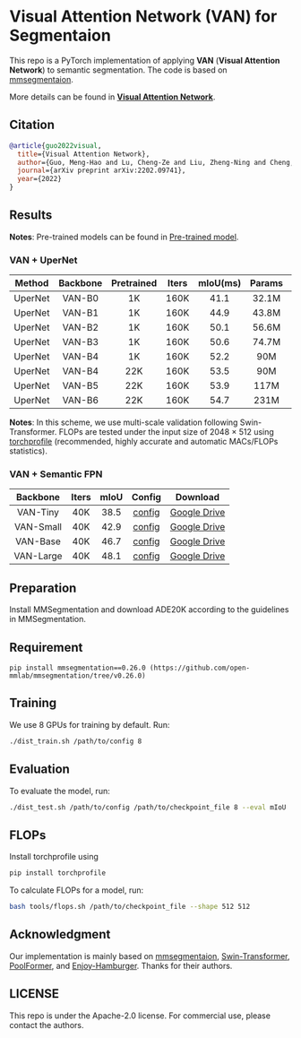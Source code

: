 # Visual Attention Network (VAN) for Segmentaion

This repo is a PyTorch implementation of applying **VAN** (**Visual Attention Network**) to semantic segmentation.
The code is based on [mmsegmentaion](https://github.com/open-mmlab/mmsegmentation/tree/v0.12.0).

More details can be found in [**Visual Attention Network**](https://arxiv.org/abs/2202.09741).

## Citation

```bib
@article{guo2022visual,
  title={Visual Attention Network},
  author={Guo, Meng-Hao and Lu, Cheng-Ze and Liu, Zheng-Ning and Cheng, Ming-Ming and Hu, Shi-Min},
  journal={arXiv preprint arXiv:2202.09741},
  year={2022}
}
```

## Results

**Notes**: Pre-trained models can be found in [Pre-trained model](https://github.com/Visual-Attention-Network/VAN-Classification).

### VAN + UperNet

|   Method  |    Backbone     |  Pretrained | Iters | mIoU(ms) | Params | FLOPs  | Config | Download  |
| :-------: | :-------------: | :-----: | :---: | :--: | :----: | :----: | :----: | :-------: |
|  UperNet  |    VAN-B0  | 1K | 160K | 41.1 | 32.1M | - | [config](https://github.com/Visual-Attention-Network/VAN-Segmentation/blob/main/configs/upernet/1k_pretrained/upernet_van_b0_512x512_160k_ade20k.py)  | - |
|  UperNet  |    VAN-B1  | 1K  | 160K |  44.9  | 43.8M | - | [config](https://github.com/Visual-Attention-Network/VAN-Segmentation/blob/main/configs/upernet/1k_pretrained/upernet_van_b1_512x512_160k_ade20k.py)  | - |
|  UperNet  |    VAN-B2  | 1K  | 160K |  50.1 | 56.6M | 948G | [config](https://github.com/Visual-Attention-Network/VAN-Segmentation/blob/main/configs/upernet/1k_pretrained/upernet_van_b2_512x512_160k_ade20k.py)  | - |
|  UperNet  |    VAN-B3  | 1K  | 160K |  50.6 | 74.7M | 1030G | [config](https://github.com/Visual-Attention-Network/VAN-Segmentation/blob/main/configs/upernet/1k_pretrained/upernet_van_b3_512x512_160k_ade20k.py)  | - |
|  UperNet  |    VAN-B4  | 1K  | 160K |  52.2 |  90M | 1098G | [config](https://github.com/Visual-Attention-Network/VAN-Segmentation/blob/main/configs/upernet/1k_pretrained/upernet_van_b4_512x512_160k_ade20k.py)  | - |
|  UperNet  |    VAN-B4  | 22K | 160K |  53.5 | 90M  | 1098G | [config](https://github.com/Visual-Attention-Network/VAN-Segmentation/blob/main/configs/upernet/22k_pretrained/upernet_van_b4_512x512_160k_ade20k_22k.py)  | - |
|  UperNet  |    VAN-B5  | 22K | 160K |  53.9 |  117M | 1208G | [config](https://github.com/Visual-Attention-Network/VAN-Segmentation/blob/main/configs/upernet/22k_pretrained/upernet_van_b5_512x512_160k_ade20k_22k.py)  | - |
|  UperNet  |    VAN-B6  | 22K | 160K |  54.7 | 231M | 1658G | [config](https://github.com/Visual-Attention-Network/VAN-Segmentation/blob/main/configs/upernet/22k_pretrained/upernet_van_b6_512x512_160k_ade20k_22k.py)  | - |

**Notes**: In this scheme, we use multi-scale validation following Swin-Transformer. FLOPs are tested under the input size of 2048 $\times$ 512 using [torchprofile](https://github.com/zhijian-liu/torchprofile) (recommended, highly accurate and automatic MACs/FLOPs statistics).

### VAN + Semantic FPN

|    Backbone     | Iters | mIoU | Config | Download  |
| :-------------: | :-----: | :------: | :------------: | :----: |
|    VAN-Tiny     | 40K | 38.5 |  [config](https://github.com/Visual-Attention-Network/VAN-Segmentation/blob/main/configs/sem_fpn/fpn_van_b0_ade20k_40k.py)  | [Google Drive](https://drive.google.com/file/d/1Jl8LtyvOl6xeNMKCjpK2Rp_tGRfua8LJ/view?usp=sharing) |
|    VAN-Small    | 40K |  42.9  |  [config](https://github.com/Visual-Attention-Network/VAN-Segmentation/blob/main/configs/sem_fpn/fpn_van_b1_ade20k_40k.py)  | [Google Drive](https://drive.google.com/file/d/1Xfuo9D3Fo7b6zSCLTWE77k2jgYSHVSb8/view?usp=sharing) |
|    VAN-Base     | 40K | 46.7   |  [config](https://github.com/Visual-Attention-Network/VAN-Segmentation/blob/main/configs/sem_fpn/fpn_van_b2_ade20k_40k.py)  | [Google Drive](https://drive.google.com/file/d/1Ar4Hq9DjgaULQKfwM-jJvSO-D6gendpf/view?usp=sharing) |
|    VAN-Large    | 40K |  48.1  |  [config](https://github.com/Visual-Attention-Network/VAN-Segmentation/blob/main/configs/sem_fpn/fpn_van_b3_ade20k_40k.py)  | [Google Drive](https://drive.google.com/file/d/1v61uCi07IC6eyVHn3xbJqz4nOiGa1POY/view?usp=sharing) |

## Preparation

Install MMSegmentation and download ADE20K according to the guidelines in MMSegmentation.

## Requirement

```
pip install mmsegmentation==0.26.0 (https://github.com/open-mmlab/mmsegmentation/tree/v0.26.0)
```

## Training

We use 8 GPUs for training by default. Run:

```bash
./dist_train.sh /path/to/config 8
```

## Evaluation

To evaluate the model, run:

```bash
./dist_test.sh /path/to/config /path/to/checkpoint_file 8 --eval mIoU
```

## FLOPs

Install torchprofile using

```bash
pip install torchprofile
```

To calculate FLOPs for a model, run:

```bash
bash tools/flops.sh /path/to/checkpoint_file --shape 512 512
```


## Acknowledgment

Our implementation is mainly based on [mmsegmentaion](https://github.com/open-mmlab/mmsegmentation/tree/v0.12.0), [Swin-Transformer](https://github.com/SwinTransformer/Swin-Transformer-Semantic-Segmentation), [PoolFormer](https://github.com/sail-sg/poolformer), and [Enjoy-Hamburger](https://github.com/Gsunshine/Enjoy-Hamburger). Thanks for their authors.

## LICENSE

This repo is under the Apache-2.0 license. For commercial use, please contact the authors.
